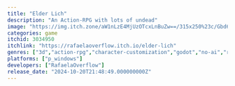 ```yaml
---
title: "Elder Lich"
description: "An Action-RPG with lots of undead"
image: "https://img.itch.zone/aW1nLzE4MjUzOTcxLnBuZw==/315x250%23c/Gbd6bH.png"
categories: game
itchid: 3034950
itchlink: "https://rafaelaoverflow.itch.io/elder-lich"
genres: ["3d","action-rpg","character-customization","godot","no-ai","rpg","singleplayer","story-rich"]
platforms: ["p_windows"]
developers: ["RafaelaOverflow"]
release_date: "2024-10-20T21:48:49.000000000Z"
---
```


